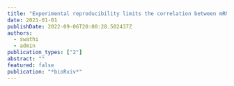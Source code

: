 ```yaml
---
title: "Experimental reproducibility limits the correlation between mRNA and protein abundances in tumour proteomic profiles"
date: 2021-01-01
publishDate: 2022-09-06T20:00:28.502437Z
authors:
  - swathi
  - admin
publication_types: ["2"]
abstract: ""
featured: false
publication: "*bioRxiv*"
---
```


